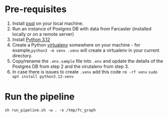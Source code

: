 # Pre-requisites
1. Install [psql](https://www.timescale.com/blog/how-to-install-psql-on-mac-ubuntu-debian-windows/) on your local machine.
2. Run an instance of Postgres DB with data from Farcaster (installed locally or on a remote server)
3. Install [Python 3.12](https://www.python.org/downloads/)
4. Create a Python [virtualenv](https://docs.python.org/3/library/venv.html) somewhere on your machine - for example,`python3 -m venv .venv` will create a virtualenv in your current directory.
5. Copy/rename the `.env.sample` file into `.env` and update the details of the Postgres DB from step 2 and the virutalenv from step 3.
6. In case there is issues to create `.venv` add this code `rm -rf venv` `sudo apt install python3.12-venv`

# Run the pipeline
`sh run_pipeline.sh -w . -o /tmp/fc_graph`



